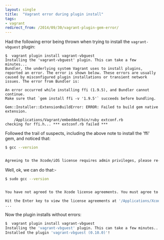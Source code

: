 ```yaml
---
layout: single
title:  "Vagrant error during plugin install"
tags:
- vagrant
redirect_from: /2014/09/30/vagrant-plugin-gem-error/
---
```


Had the following error being thrown when trying to install the `vagrant-vbguest` plugin:

```
$  vagrant plugin install vagrant-vbguest
Installing the 'vagrant-vbguest' plugin. This can take a few minutes...
Bundler, the underlying system Vagrant uses to install plugins,
reported an error. The error is shown below. These errors are usually
caused by misconfigured plugin installations or transient network
issues. The error from Bundler is:

An error occurred while installing ffi (1.9.5), and Bundler cannot continue.
Make sure that `gem install ffi -v '1.9.5'` succeeds before bundling.

Gem::Installer::ExtensionBuildError: ERROR: Failed to build gem native extension.

    /Applications/Vagrant/embedded/bin/ruby extconf.rb
checking for ffi.h... *** extconf.rb failed ***
```
Followed the trail of suspects, including the above note to install the 'ffi' gem, and noticed that:

```bash
$ gcc --version


Agreeing to the Xcode/iOS license requires admin privileges, please re-run as root via sudo.
```

Well, ok, we can do that:-

```bash
$ sudo gcc --version


You have not agreed to the Xcode license agreements. You must agree to both license agreements below in order to use Xcode.

Hit the Enter key to view the license agreements at '/Applications/Xcode.app/Contents/Resources/English.lproj/License.rtf'
...
```
Now the plugin installs without errors:

```bash
$  vagrant plugin install vagrant-vbguest
Installing the 'vagrant-vbguest' plugin. This can take a few minutes...
Installed the plugin 'vagrant-vbguest (0.10.0)'!
```
